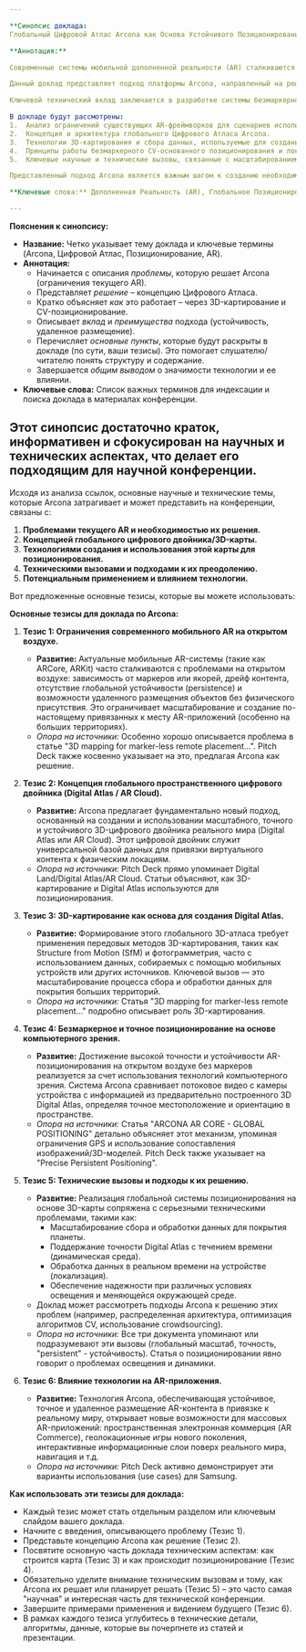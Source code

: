```yaml
---

**Синопсис доклада: 
Глобальный Цифровой Атлас Arcona как Основа Устойчивого Позиционирования и Размещения Контента в Мобильной Дополненной Реальности на Открытом Пространстве**

**Аннотация:**

Современные системы мобильной дополненной реальности (AR) сталкиваются с существенными ограничениями, особенно при работе на открытом воздухе и в крупных масштабах. Ключевые проблемы включают нестабильное позиционирование, дрейф виртуального контента, зависимость от физических маркеров или предварительно сохраненных локальных карт, а также отсутствие механизма для точного удаленного размещения AR-объектов без физического присутствия на месте. Эти ограничения серьезно препятствуют созданию и масштабированию массовых, привязанных к реальному миру AR-приложений (таких как геолокационные игры, AR-навигация, пространственная электронная коммерция).

Данный доклад представляет подход платформы Arcona, направленный на решение этих фундаментальных проблем через создание и использование глобального, точного и устойчивого пространственного цифрового двойника реального мира – Цифрового Атласа (Digital Atlas или AR Cloud). Этот атлас формируется с применением передовых методов 3D-картирования, включая фотограмметрию и Structure from Motion, собирая данные с различных источников.

Ключевой технический вклад заключается в разработке системы безмаркерного глобального позиционирования на основе компьютерного зрения. Система Arcona AR Core использует методы сопоставления изображений и 3D-моделей из предварительно построенного Цифрового Атласа с потоковым видео с камеры мобильного устройства. Это позволяет точно и устойчиво определять местоположение и ориентацию пользователя в пространстве, обеспечивая "прилипание" виртуального контента к физическим локациям вне зависимости от времени или сессии, а также возможность его удаленного размещения.

В докладе будут рассмотрены:
1.  Анализ ограничений существующих AR-фреймворков для сценариев использования на открытом воздухе.
2.  Концепция и архитектура глобального Цифрового Атласа Arcona.
3.  Технологии 3D-картирования и сбора данных, используемые для создания и поддержания Атласа.
4.  Принципы работы безмаркерного CV-основанного позиционирования и локализации в реальном времени на основе Цифрового Атласа.
5.  Ключевые научные и технические вызовы, связанные с масштабированием системы, обеспечением точности при динамичных изменениях среды и оптимизацией вычислений для мобильных платформ, а также подходы Arcona к их решению.

Представленный подход Arcona является важным шагом к созданию необходимой инфраструктуры для построения масштабируемой, надежной и повсеместной дополненной реальности, открывая широкие возможности для нового поколения пространственных AR-приложений.

**Ключевые слова:** Дополненная Реальность (AR), Глобальное Позиционирование, Безмаркерное Позиционирование, Компьютерное Зрение, 3D-картирование, Цифровой Атлас (Digital Atlas), AR Cloud, Устойчивое Позиционирование, Структура из Движения (SfM), Фотограмметрия.

---
```


**Пояснения к синопсису:**

*   **Название:** Четко указывает тему доклада и ключевые термины (Arcona, Цифровой Атлас, Позиционирование, AR).
*   **Аннотация:**
    *   Начинается с описания *проблемы*, которую решает Arcona (ограничения текущего AR).
    *   Представляет *решение* – концепцию Цифрового Атласа.
    *   Кратко объясняет *как* это работает – через 3D-картирование и CV-позиционирование.
    *   Описывает *вклад* и *преимущества* подхода (устойчивость, удаленное размещение).
    *   Перечисляет *основные пункты*, которые будут раскрыты в докладе (по сути, ваши тезисы). Это помогает слушателю/читателю понять структуру и содержание.
    *   Завершается *общим выводом* о значимости технологии и ее влиянии.
*   **Ключевые слова:** Список важных терминов для индексации и поиска доклада в материалах конференции.

Этот синопсис достаточно краток, информативен и сфокусирован на научных и технических аспектах, что делает его подходящим для научной конференции.
----------

Исходя из анализа ссылок, основные научные и технические темы, которые Arcona затрагивает и может представить на конференции, связаны с:

1.  **Проблемами текущего AR и необходимостью их решения.**
2.  **Концепцией глобального цифрового двойника/3D-карты.**
3.  **Технологиями создания и использования этой карты для позиционирования.**
4.  **Техническими вызовами и подходами к их преодолению.**
5.  **Потенциальным применением и влиянием технологии.**

Вот предложенные основные тезисы, которые вы можете использовать:

**Основные тезисы для доклада по Arcona:**

1.  **Тезис 1: Ограничения современного мобильного AR на открытом воздухе.**
    *   **Развитие:** Актуальные мобильные AR-системы (такие как ARCore, ARKit) часто сталкиваются с проблемами на открытом воздухе: зависимость от маркеров или якорей, дрейф контента, отсутствие глобальной устойчивости (persistence) и возможности удаленного размещения объектов без физического присутствия. Это ограничивает масштабирование и создание по-настоящему привязанных к месту AR-приложений (особенно на больших территориях).
    *   *Опора на источники:* Особенно хорошо описывается проблема в статье "3D mapping for marker-less remote placement...". Pitch Deck также косвенно указывает на это, предлагая Arcona как решение.

2.  **Тезис 2: Концепция глобального пространственного цифрового двойника (Digital Atlas / AR Cloud).**
    *   **Развитие:** Arcona предлагает фундаментально новый подход, основанный на создании и использовании масштабного, точного и устойчивого 3D-цифрового двойника реального мира (Digital Atlas или AR Cloud). Этот цифровой двойник служит универсальной базой данных для привязки виртуального контента к физическим локациям.
    *   *Опора на источники:* Pitch Deck прямо упоминает Digital Land/Digital Atlas/AR Cloud. Статьи объясняют, как 3D-картирование и Digital Atlas используются для позиционирования.

3.  **Тезис 3: 3D-картирование как основа для создания Digital Atlas.**
    *   **Развитие:** Формирование этого глобального 3D-атласа требует применения передовых методов 3D-картирования, таких как Structure from Motion (SfM) и фотограмметрия, часто с использованием данных, собираемых с помощью мобильных устройств или других источников. Ключевой вызов — это масштабирование процесса сбора и обработки данных для покрытия больших территорий.
    *   *Опора на источники:* Статья "3D mapping for marker-less remote placement..." подробно описывает роль 3D-картирования.

4.  **Тезис 4: Безмаркерное и точное позиционирование на основе компьютерного зрения.**
    *   **Развитие:** Достижение высокой точности и устойчивости AR-позиционирования на открытом воздухе без маркеров реализуется за счет использования технологий компьютерного зрения. Система Arcona сравнивает потоковое видео с камеры устройства с информацией из предварительно построенного 3D Digital Atlas, определяя точное местоположение и ориентацию в пространстве.
    *   *Опора на источники:* Статья "ARCONA AR CORE - GLOBAL POSITIONING" детально объясняет этот механизм, упоминая ограничения GPS и использование сопоставления изображений/3D-моделей. Pitch Deck также указывает на "Precise Persistent Positioning".

5.  **Тезис 5: Технические вызовы и подходы к их решению.**
    *   **Развитие:** Реализация глобальной системы позиционирования на основе 3D-карты сопряжена с серьезными техническими проблемами, такими как:
        *   Масштабирование сбора и обработки данных для покрытия планеты.
        *   Поддержание точности Digital Atlas с течением времени (динамическая среда).
        *   Обработка данных в реальном времени на устройстве (локализация).
        *   Обеспечение надежности при различных условиях освещения и меняющейся окружающей среде.
    *   Доклад может рассмотреть подходы Arcona к решению этих проблем (например, распределенная архитектура, оптимизация алгоритмов CV, использование crowdsourcing).
    *   *Опора на источники:* Все три документа упоминают или подразумевают эти вызовы (глобальный масштаб, точность, "persistent" - устойчивость). Статья о позиционировании явно говорит о проблемах освещения и динамики.

6.  **Тезис 6: Влияние технологии на AR-приложения.**
    *   **Развитие:** Технология Arcona, обеспечивающая устойчивое, точное и удаленное размещение AR-контента в привязке к реальному миру, открывает новые возможности для массовых AR-приложений: пространственная электронная коммерция (AR Commerce), геолокационные игры нового поколения, интерактивные информационные слои поверх реального мира, навигация и т.д.
    *   *Опора на источники:* Pitch Deck активно демонстрирует эти варианты использования (use cases) для Samsung.

**Как использовать эти тезисы для доклада:**

*   Каждый тезис может стать отдельным разделом или ключевым слайдом вашего доклада.
*   Начните с введения, описывающего проблему (Тезис 1).
*   Представьте концепцию Arcona как решение (Тезис 2).
*   Посвятите основную часть доклада техническим аспектам: как строится карта (Тезис 3) и как происходит позиционирование (Тезис 4).
*   Обязательно уделите внимание техническим вызовам и тому, как Arcona их решает или планирует решать (Тезис 5) – это часто самая "научная" и интересная часть для технической конференции.
*   Завершите примерами применения и видением будущего (Тезис 6).
*   В рамках каждого тезиса углубитесь в технические детали, алгоритмы, данные, которые вы почерпнете из статей и презентации.
